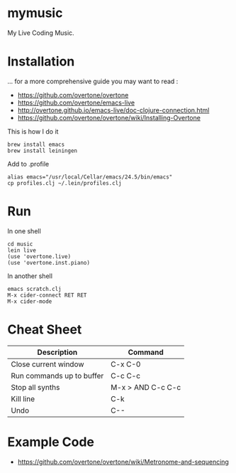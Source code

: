 # mymusic

My Live Coding Music.

# Installation

... for a more comprehensive guide you may want to read :

* https://github.com/overtone/overtone
* https://github.com/overtone/emacs-live
* http://overtone.github.io/emacs-live/doc-clojure-connection.html
* https://github.com/overtone/overtone/wiki/Installing-Overtone

This is how I do it 

    brew install emacs
    brew install leiningen

Add to .profile
	
    alias emacs="/usr/local/Cellar/emacs/24.5/bin/emacs"
	cp profiles.clj ~/.lein/profiles.clj

# Run

In one shell

	cd music
	lein live
	(use 'overtone.live)
	(use 'overtone.inst.piano)

In another shell

	emacs scratch.clj
	M-x cider-connect RET RET
	M-x cider-mode
	
	
# Cheat Sheet

| Description 					| Command				|
|-------------------------------|-----------------------|
| Close current window 			| C-x C-0 				|
| Run commands up to buffer 	| C-c C-c 				|
| Stop all synths 				| M-x > AND C-c C-c 	|
| Kill line                     | C-k    				|
| Undo                          | C--                   |


# Example Code

* https://github.com/overtone/overtone/wiki/Metronome-and-sequencing
	